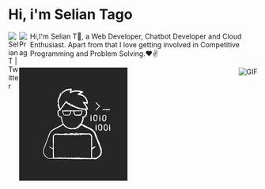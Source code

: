 

# Hi, i'm Selian Tago
<a href="https://twitter.com/selian">
  
  <img align="left" alt="Selian T | Twitter" width="22px" src="https://cdn.jsdelivr.net/npm/simple-icons@v3/icons/twitter.svg" />
</a>


<a href="https://www.linkedin.com/in/Selian/">
<img align="left" alt=" Prag" width="22px" src="https://cdn.jsdelivr.net/npm/simple-icons@v3/icons/linkedin.svg" />
</a>

Hi,I'm Selian T🙌, a Web Developer, Chatbot Developer and Cloud Enthusiast. Apart from that I love getting involved in Competitive Programming and Problem Solving.❤✌

<img align="right" alt="GIF" src="https://media.giphy.com/media/USV0ym3bVWQJJmNu3N/giphy.gif" />



![Selian](images/avatar.jpg)


